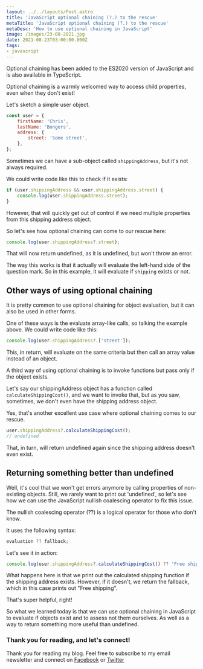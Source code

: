 ```yaml
---
layout: ../../layouts/Post.astro
title: 'JavaScript optional chaining (?.) to the rescue'
metaTitle: 'JavaScript optional chaining (?.) to the rescue'
metaDesc: 'How to use optional chaining in JavaScript'
image: /images/23-08-2021.jpg
date: 2021-08-23T03:00:00.000Z
tags:
- javascript
---
```


Optional chaining has been added to the ES2020 version of JavaScript and is also available in TypeScript.

Optional chaining is a warmly welcomed way to access child properties, even when they don't exist!

Let's sketch a simple user object.

```js
const user = {
    firstName: 'Chris',
    lastName: 'Bongers',
    address: {
        street: 'Some street',
    },
};
```

Sometimes we can have a sub-object called `shippingAddress`, but it's not always required.

We could write code like this to check if it exists:

```js
if (user.shippingAddress && user.shippingAddress.street) {
    console.log(user.shippingAddress.street);
}
```

However, that will quickly get out of control if we need multiple properties from this shipping address object.

So let's see how optional chaining can come to our rescue here:

```js
console.log(user.shippingAddress?.street);
```

That will now return undefined, as it is undefined, but won't throw an error.

The way this works is that it actually will evaluate the left-hand side of the question mark.
So in this example, it will evaluate if `shipping` exists or not.

## Other ways of using optional chaining

It is pretty common to use optional chaining for object evaluation, but it can also be used in other forms.

One of these ways is the evaluate array-like calls, so talking the example above. We could write code like this:

```js
console.log(user.shippingAddress?.['street']);
```

This, in return, will evaluate on the same criteria but then call an array value instead of an object.

A third way of using optional chaining is to invoke functions but pass only if the object exists.

Let's say our shippingAddress object has a function called `calculateShippingCost()`, and we want to invoke that, but as you saw, sometimes, we don't even have the shipping address object.

Yes, that's another excellent use case where optional chaining comes to our rescue.

```js
user.shippingAddress?.calculateShippingCost();
// undefined
```

That, in turn, will return undefined again since the shipping address doesn't even exist.

## Returning something better than undefined

Well, it's cool that we won't get errors anymore by calling properties of non-existing objects. Still, we rarely want to print out 'undefined', so let's see how we can use the JavaScript nullish coalescing operator to fix this issue.

The nullish coalescing operator (??) is a logical operator for those who don't know.

It uses the following syntax:

```js
evaluation ?? fallback;
```

Let's see it in action:

```js
console.log(user.shippingAddress?.calculateShippingCost() ?? 'Free shipping');
```

What happens here is that we print out the calculated shipping function if the shipping address exists. However, if it doesn't, we return the fallback, which in this case prints out "Free shipping".

That's super helpful, right!

So what we learned today is that we can use optional chaining in JavaScript to evaluate if objects exist and to assess not them ourselves.
As well as a way to return something more useful than undefined.

### Thank you for reading, and let's connect!

Thank you for reading my blog. Feel free to subscribe to my email newsletter and connect on [Facebook](https://www.facebook.com/DailyDevTipsBlog) or [Twitter](https://twitter.com/DailyDevTips1)
